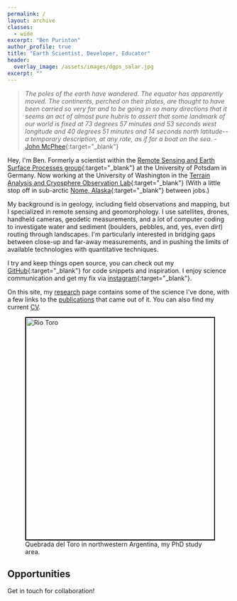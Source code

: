 ```yaml
---
permalink: /
layout: archive
classes:
  - wide
excerpt: "Ben Purinton"
author_profile: true
title: "Earth Scientist, Developer, Educator"
header:
  overlay_image: /assets/images/dgps_salar.jpg
excerpt: ""
---
```


> _The poles of the earth have wandered. The equator has apparently moved. The continents, perched on their plates, are thought to have been carried so very far and to be going in so many directions that it seems an act of almost pure hubris to assert that some landmark of our world is fixed at 73 degrees 57 minutes and 53 seconds west longitude and 40 degrees 51 minutes and 14 seconds north latitude--a temporary description, at any rate, as if for a boat on the sea._ - [John McPhee](https://archive.nytimes.com/www.nytimes.com/books/first/m/mcphee-annals.html){:target="_blank"}

Hey, I'm Ben. Formerly a scientist within the [Remote Sensing and Earth Surface Processes group](https://up-rs-esp.github.io/){:target="_blank"} at the University of Potsdam in Germany. Now working at the University of Washington in the [Terrain Analysis and Cryosphere Observation Lab](https://uw-cryo.github.io/authors/ben/){:target="_blank"} (With a little stop off in sub-arctic [Nome, Alaska](https://www.visitnomealaska.com/){:target="_blank"} between jobs.)

My background is in geology, including field observations and mapping, but I specialized in remote sensing and geomorphology. I use satellites, drones, handheld cameras, geodetic measurements, and a lot of computer coding to investigate water and sediment (boulders, pebbles, and, yes, even *dirt*) routing through landscapes. I'm particularly interested in bridging gaps between close-up and far-away measurements, and in pushing the limits of available technologies with quantitative techniques.

I try and keep things open source, you can check out my [GitHub](https://github.com/bpurinton){:target="_blank"} for code snippets and inspiration. I enjoy science communication and get my fix via [instagram](https://instagram.com/dirt_facts){:target="_blank"}.

On this site, my [research](/research/) page contains some of the science I've done, with a few links to the [publications](/publications/) that came out of it. You can also find my current [CV](/cv/).

<figure class="align-center">
  <img src="/assets/images/Toro_full.jpg" alt="Rio Toro" style="border: 2px solid black" width="500">
  <figcaption>Quebrada del Toro in northwestern Argentina, my PhD study area.</figcaption>
</figure>

<!-- <img style="border: 2px solid black" src="/assets/images/Toro_full.jpg" alt="Rio Toro" width="500">
<p align="left">
  <i>Quebrada del Toro in northwestern Argentina, my PhD study area.</i>
</p> -->

## Opportunities

Get in touch for collaboration!
